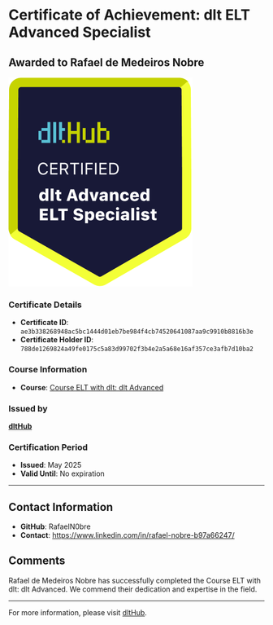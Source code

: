 
# Certificate of Achievement: dlt ELT Advanced Specialist

## Awarded to **Rafael de Medeiros Nobre**

![Course Image](../badges/advanced_etl_specialist.png)

### Certificate Details
- **Certificate ID**: `ae3b338268948ac5bc1444d01eb7be984f4cb74520641087aa9c9910b8816b3e`
- **Certificate Holder ID**: `788de1269824a49fe0175c5a83d99702f3b4e2a5a68e16af357ce3afb7d10ba2`

### Course Information
- **Course**: [Course ELT with dlt: dlt Advanced](https://github.com/dlt-hub/dlthub-education/tree/main/courses/dlt_advanced_2025)

### Issued by
[**dltHub**](https://dlthub.com/) 

### Certification Period
- **Issued**: May 2025
- **Valid Until**: No expiration

---

## Contact Information
- **GitHub**: RafaelN0bre
- **Contact**: https://www.linkedin.com/in/rafael-nobre-b97a66247/

## Comments
Rafael de Medeiros Nobre has successfully completed the Course ELT with dlt: dlt Advanced. We commend their dedication and expertise in the field.

---

For more information, please visit [dltHub](https://dlthub.com/).
    